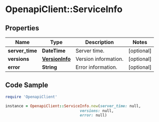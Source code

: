 # OpenapiClient::ServiceInfo

## Properties

Name | Type | Description | Notes
------------ | ------------- | ------------- | -------------
**server_time** | **DateTime** | Server time. | [optional] 
**versions** | [**VersionInfo**](VersionInfo.md) | Version information. | [optional] 
**error** | **String** | Error information. | [optional] 

## Code Sample

```ruby
require 'OpenapiClient'

instance = OpenapiClient::ServiceInfo.new(server_time: null,
                                 versions: null,
                                 error: null)
```


